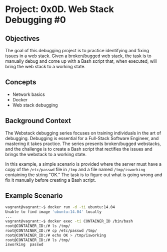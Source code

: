 # Project: 0x0D. Web Stack Debugging #0

## Objectives
The goal of this debugging project is to practice identifying and fixing issues in a web stack. Given a broken/bugged web stack, the task is to manually debug and come up with a Bash script that, when executed, will bring the web stack to a working state.

## Concepts
- Network basics
- Docker
- Web stack debugging

## Background Context
The Webstack debugging series focuses on training individuals in the art of debugging. Debugging is essential for a Full-Stack Software Engineer, and mastering it takes practice. The series presents broken/bugged webstacks, and the challenge is to create a Bash script that rectifies the issues and brings the webstack to a working state.

In this example, a simple scenario is provided where the server must have a copy of the `/etc/passwd` file in `/tmp` and a file named `/tmp/isworking` containing the string "OK." The task is to figure out what is going wrong and fix it manually before creating a Bash script.

## Example Scenario
```bash
vagrant@vagrant:~$ docker run -d -ti ubuntu:14.04
Unable to find image 'ubuntu:14.04' locally
...
vagrant@vagrant:~$ docker exec -ti CONTAINER_ID /bin/bash
root@CONTAINER_ID:/# ls /tmp/
root@CONTAINER_ID:/# cp /etc/passwd /tmp/
root@CONTAINER_ID:/# echo OK > /tmp/isworking
root@CONTAINER_ID:/# ls /tmp/
isworking  passwd
